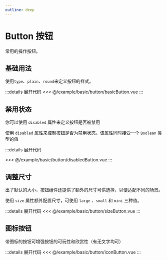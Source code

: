 ```yaml
---
outline: deep
---
```


# Button 按钮

常用的操作按钮。

## 基础用法

使用`type`、`plain`、`round`来定义按钮的样式。

<script lang="ts" setup>
import basicButton from '@/example/basic/button/basicButton.vue'
import disabledButton from '@/example/basic/button/disabledButton.vue'
import sizeButton from '@/example/basic/button/sizeButton.vue'
import iconButton from '@/example/basic/button/iconButton.vue'
</script>

<ClientOnly>
  <basicButton />
</ClientOnly>

:::details 展开代码
<<< @/example/basic/button/basicButton.vue
:::

## 禁用状态

你可以使用 `disabled` 属性来定义按钮是否被禁用

使用 `disabled` 属性来控制按钮是否为禁用状态。该属性同时接受一个 `Boolean` 类型的值

<ClientOnly>
  <disabledButton />
</ClientOnly>

:::details 展开代码

<<< @/example/basic/button/disabledButton.vue
:::

## 调整尺寸

出了默认的大小，按钮组件还提供了额外的尺寸可供选择，以便适配不同的场景。

使用 `size` 属性额外配置尺寸，可使用 `large` 、`small` 和 `mini` 三种值。

<ClientOnly>
  <sizeButton />
</ClientOnly>

:::details 展开代码
<<< @/example/basic/button/sizeButton.vue
:::

## 图标按钮
带图标的按钮可增强按钮的可玩性和欣赏性（有无文字均可）

<ClientOnly>
  <iconButton/>
</ClientOnly>

:::details 展开代码
<<< @/example/basic/button/iconButton.vue
:::
